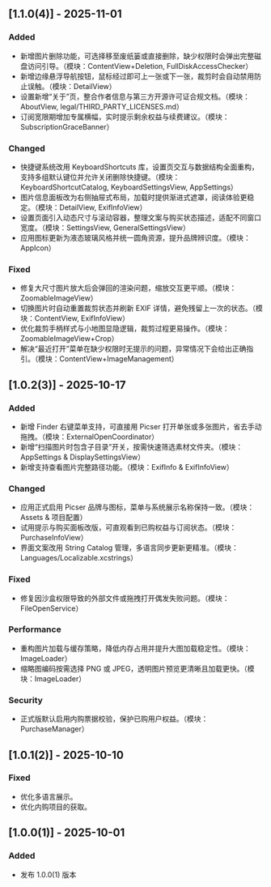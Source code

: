 ## [1.1.0(4)] - 2025-11-01
### Added
- 新增图片删除功能，可选择移至废纸篓或直接删除，缺少权限时会弹出完整磁盘访问引导。（模块：ContentView+Deletion, FullDiskAccessChecker）
- 新增边缘悬浮导航按钮，鼠标经过即可上一张或下一张，裁剪时会自动禁用防止误触。（模块：DetailView）
- 设置新增“关于”页，整合作者信息与第三方开源许可证合规文档。（模块：AboutView, legal/THIRD_PARTY_LICENSES.md）
- 订阅宽限期增加专属横幅，实时提示剩余权益与续费建议。（模块：SubscriptionGraceBanner）

### Changed
- 快捷键系统改用 KeyboardShortcuts 库，设置页交互与数据结构全面重构，支持多组默认键位并允许关闭删除快捷键。（模块：KeyboardShortcutCatalog, KeyboardSettingsView, AppSettings）
- 图片信息面板改为右侧抽屉式布局，加载时提供渐进式遮罩，阅读体验更稳定。（模块：DetailView, ExifInfoView）
- 设置页面引入动态尺寸与滚动容器，整理文案与购买状态描述，适配不同窗口宽度。（模块：SettingsView, GeneralSettingsView）
- 应用图标更新为液态玻璃风格并统一圆角资源，提升品牌辨识度。（模块：AppIcon）

### Fixed
- 修复大尺寸图片放大后会弹回的渲染问题，缩放交互更平顺。（模块：ZoomableImageView）
- 切换图片时自动重置裁剪状态并刷新 EXIF 详情，避免残留上一次的状态。（模块：ContentView, ExifInfoView）
- 优化裁剪手柄样式与小地图显隐逻辑，裁剪过程更易操作。（模块：ZoomableImageView+Crop）
- 解决“最近打开”菜单在缺少权限时无提示的问题，异常情况下会给出正确指引。（模块：ContentView+ImageManagement）

## [1.0.2(3)] - 2025-10-17
### Added
- 新增 Finder 右键菜单支持，可直接用 Picser 打开单张或多张图片，省去手动拖拽。（模块：ExternalOpenCoordinator）
- 新增“扫描图片时包含子目录”开关，按需快速筛选素材文件夹。（模块：AppSettings & DisplaySettingsView）
- 新增支持查看图片完整路径功能。（模块：ExifInfo & ExifInfoView）

### Changed
- 应用正式启用 Picser 品牌与图标，菜单与系统展示名称保持一致。（模块：Assets & 项目配置）
- 试用提示与购买面板改版，可直观看到已购权益与订阅状态。（模块：PurchaseInfoView）
- 界面文案改用 String Catalog 管理，多语言同步更新更精准。（模块：Languages/Localizable.xcstrings）

### Fixed
- 修复因沙盒权限导致的外部文件或拖拽打开偶发失败问题。（模块：FileOpenService）

### Performance
- 重构图片加载与缓存策略，降低内存占用并提升大图加载稳定性。（模块：ImageLoader）
- 缩略图编码按需选择 PNG 或 JPEG，透明图片预览更清晰且加载更快。（模块：ImageLoader）

### Security
- 正式版默认启用内购票据校验，保护已购用户权益。（模块：PurchaseManager）

## [1.0.1(2)] - 2025-10-10
### Fixed
- 优化多语言展示。
- 优化内购项目的获取。

## [1.0.0(1)] - 2025-10-01
### Added
- 发布 1.0.0(1) 版本
